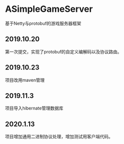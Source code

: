 # ASimpleGameServer
 基于Netty与protobuf的游戏服务器框架

## 2019.10.20
第一次提交，实现了protobuf的自定义编解码以及协议路由。

## 2019.10.23
项目改用maven管理

## 2019.11.3
项目导入hibernate管理数据库

## 2020.1.13
项目增加通用二进制协议处理，增加测试用客户端代码。